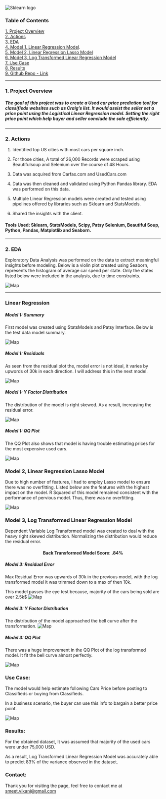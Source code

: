 ![Sklearn logo](http://scikit-learn.org/stable/_static/scikit-learn-logo-small.png)

### Table of Contents
[1. Project Overview](#section-a)  
[2. Actions](#section-b)  
[3. EDA](#section-b2)  
[4. Model 1, Linear Regression Model](#section-c).    
[5. Model 2, Linear Regression Lasso Model](#section-c2)   
[6. Model 3, Log Transformed Linear Regression Model](#section-c3)  
[7. Use Case](#section-e)  
[8. Results](#section-end)  
[9. Github Repo - Link](https://github.com/smeetvikani/Used-Car-Price-Predictor-Model)


---

### <a name="section-a"></a>1.  Project Overview
##### The goal of this project was to create a Used car price prediction tool for classifieds websites such as Craig’s list. It would assist the seller set a price point using the Logistical Linear Regression model. Setting the right price point which help buyer and seller conclude the sale efficiently. 
---

### <a name="section-b"></a>2.  Actions



1. Identified top US cities with most cars per square inch. 

2. For those cities, A total of 26,000 Records were scraped using Beautifulsoup and Selenium over the course of 48 Hours. 

3. Data was acquired from Carfax.com and UsedCars.com

4. Data was then cleaned and validated using Python Pandas library. EDA was performed on this data. 

5. Multiple Linear Regression models were created and tested using pipelines offered by libraries such as Sklearn and StatsModels.  

6. Shared the insights with the client. 


#### Tools Used: Sklearn, StatsModels, Scipy, Patsy Selenium, Beautiful Soup, Python, Pandas, Matplotlib and Seaborn.

---
### <a name="section-b2"></a>2.  EDA
Exploratory Data Analysis was performed on the data to extract meaningful insights before modeling. 
Below is a violin plot created using Seaborn, represents the histogram of average car spend per state. Only the states listed below were included in the analysis, due to time constraints. 

![Map](https://raw.githubusercontent.com/smeetvikani/smeetvikani.github.io/master/_posts/images/project-car-price-est/img1_violinplots.jpeg)


---
### <a name="section-c"></a> Linear Regression

##### Model 1: Summary

First model was created using StatsModels and Patsy Interface. Below is the test data model summary. 

![Map](https://raw.githubusercontent.com/smeetvikani/smeetvikani.github.io/master/_posts/images/project-car-price-est/model2.png)

##### Model 1: Residuals
As seen from the residual plot the, model error is not ideal, it varies by upwords of 30k in each direction. I will address this in the next model. 

![Map](https://raw.githubusercontent.com/smeetvikani/smeetvikani.github.io/master/_posts/images/project-car-price-est/img2_residualError.jpeg)

##### Model 1: Y Factor Distribution
The distribution of the model is right skewed. As a result, increasing the residual error. 

![Map](http://downloadforpc.net/Metis/project-car-price-est/img3_hist1.jpeg)

##### Model 1: QQ Plot
The QQ Plot also shows that model is having trouble estimating prices for the most expensive used cars. 

![Map](https://raw.githubusercontent.com/smeetvikani/smeetvikani.github.io/master/_posts/images/project-car-price-est/img6_QQ1.jpeg)

### <a name="section-c2"></a> Model 2, Linear Regression Lasso Model

Due to high number of features, I had to employ Lasso model to ensure there was no overfitting. Listed below are the features with the highest impact on the model. 
R Squared of this model remained consistent with the performance of pervious model. Thus, there was no overfitting.  

![Map](https://raw.githubusercontent.com/smeetvikani/smeetvikani.github.io/master/_posts/images/project-car-price-est/img4a_coef_lasso.png)


### <a name="section-c3"></a> Model 3, Log Transformed Linear Regression Model

Dependent Variable Log Transformed model was created to deal with the heavy right skewed distribution. Normalizing the distribution would reduce the residual error. 

#### <center>Back Transformed Model Score: .84%</center>

##### Model 3: Residual Error
Max Residual Error was upwards of 30k in the previous model, with the log transformed model it was trimmed down to a max of then 10k. 

This model passes the eye test because, majority of the cars being sold are over 2.5k$
![Map](https://raw.githubusercontent.com/smeetvikani/smeetvikani.github.io/master/_posts/images/project-car-price-est/img8_ResidPretransformed.jpeg)


##### Model 3: Y Factor Distribution
The distribution of the model approached the bell curve after the transformation. 
![Map](https://raw.githubusercontent.com/smeetvikani/smeetvikani.github.io/master/_posts/images/project-car-price-est/img7_hist_transformed.jpeg)

##### Model 3: QQ Plot
There was a huge improvement in the QQ Plot of the log transformed model. It fit the bell curve almost perfectly. 

![Map](https://raw.githubusercontent.com/smeetvikani/smeetvikani.github.io/master/_posts/images/project-car-price-est/img9_qq2_transformed.jpeg)

### <a name="section-e"></a> Use Case: 
The model would help estimate following Cars Price before posting to Classifieds or buying from Classifieds.

In a business scenario, the buyer can use this info to bargain a better price point. 

![Map](https://raw.githubusercontent.com/smeetvikani/smeetvikani.github.io/master/_posts/images/project-car-price-est/img10_use_case.png)


### <a name="section-end"></a> Results:

For the obtained dataset, It was assumed that majority of the used cars were under 75,000 USD. 

As a result, Log Transformed Linear Regression Model was accurately able to predict 83% of the variance observed in the dataset. 


### <a name="section-end"></a> Contact:
Thank you for visiting the page, feel free to contact me at smeet.vikani@gmail.com



